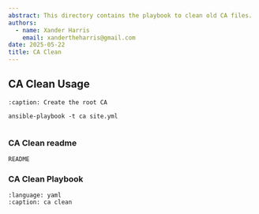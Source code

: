 ```yaml
---
abstract: This directory contains the playbook to clean old CA files.
authors:
  - name: Xander Harris
    email: xandertheharris@gmail.com
date: 2025-05-22
title: CA Clean
---
```


## CA Clean Usage

```{code-block} shell
:caption: Create the root CA

ansible-playbook -t ca site.yml
```

```{index} ca; playbook

```

### CA Clean readme

```{toctree}
README
```

### CA Clean Playbook

```{literalinclude} /roles/clean/tasks/main.yml
:language: yaml
:caption: ca clean
```

```{codeauthor} xander harris <xandertheharris@gmail.com>

```

```{sectionauthor} xander harris <xandertheharris@gmail.com>

```
